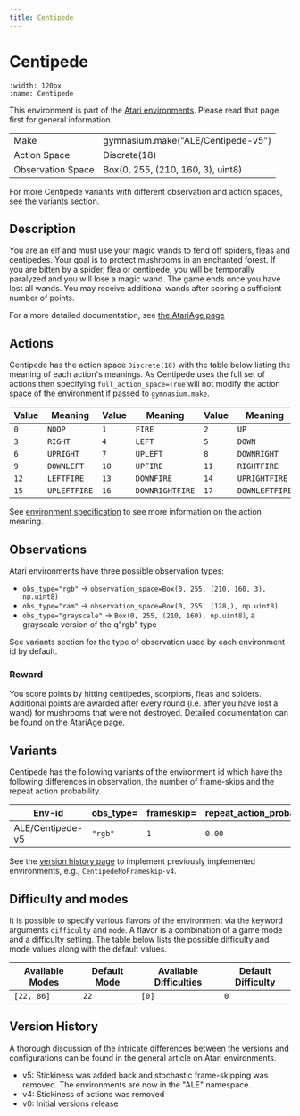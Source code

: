```yaml
---
title: Centipede
---
```


# Centipede

```{figure} ../_static/videos/environments/centipede.gif
:width: 120px
:name: Centipede
```

This environment is part of the <a href='..'>Atari environments</a>. Please read that page first for general information.

|                   |                                    |
|-------------------|------------------------------------|
| Make              | gymnasium.make("ALE/Centipede-v5") |
| Action Space      | Discrete(18)                       |
| Observation Space | Box(0, 255, (210, 160, 3), uint8)  |

For more Centipede variants with different observation and action spaces, see the variants section.

## Description

You are an elf and must use your magic wands to fend off spiders, fleas and centipedes. Your goal is to protect mushrooms in an enchanted forest. If you are bitten by a spider, flea or centipede, you will be temporally paralyzed and you will lose a magic wand. The game ends once you have lost all wands. You may receive additional wands after scoring a sufficient number of points.

For a more detailed documentation, see [the AtariAge page](https://atariage.com/manual_html_page.php?SoftwareID=911)

## Actions

Centipede has the action space `Discrete(18)` with the table below listing the meaning of each action's meanings.
As Centipede uses the full set of actions then specifying `full_action_space=True` will not modify the action space of the environment if passed to `gymnasium.make`.

| Value   | Meaning      | Value   | Meaning         | Value   | Meaning        |
|---------|--------------|---------|-----------------|---------|----------------|
| `0`     | `NOOP`       | `1`     | `FIRE`          | `2`     | `UP`           |
| `3`     | `RIGHT`      | `4`     | `LEFT`          | `5`     | `DOWN`         |
| `6`     | `UPRIGHT`    | `7`     | `UPLEFT`        | `8`     | `DOWNRIGHT`    |
| `9`     | `DOWNLEFT`   | `10`    | `UPFIRE`        | `11`    | `RIGHTFIRE`    |
| `12`    | `LEFTFIRE`   | `13`    | `DOWNFIRE`      | `14`    | `UPRIGHTFIRE`  |
| `15`    | `UPLEFTFIRE` | `16`    | `DOWNRIGHTFIRE` | `17`    | `DOWNLEFTFIRE` |

See [environment specification](../env-spec) to see more information on the action meaning.

## Observations

Atari environments have three possible observation types:

- `obs_type="rgb"` -> `observation_space=Box(0, 255, (210, 160, 3), np.uint8)`
- `obs_type="ram"` -> `observation_space=Box(0, 255, (128,), np.uint8)`
- `obs_type="grayscale"` -> `Box(0, 255, (210, 160), np.uint8)`, a grayscale version of the q"rgb" type

See variants section for the type of observation used by each environment id by default.

### Reward

You score points by hitting centipedes, scorpions, fleas and spiders. Additional points are awarded after every round (i.e. after you have lost a wand) for mushrooms that were not destroyed. Detailed documentation can be found on [the AtariAge page](https://atariage.com/manual_html_page.php?SoftwareID=911).

## Variants

Centipede has the following variants of the environment id which have the following differences in observation,
the number of frame-skips and the repeat action probability.

| Env-id           | obs_type=   | frameskip=   | repeat_action_probability=   |
|------------------|-------------|--------------|------------------------------|
| ALE/Centipede-v5 | `"rgb"`     | `1`          | `0.00`                       |

See the [version history page](https://ale.farama.org/environments/#version-history-and-naming-schemes) to implement previously implemented environments, e.g., `CentipedeNoFrameskip-v4`.

## Difficulty and modes

It is possible to specify various flavors of the environment via the keyword arguments `difficulty` and `mode`.
A flavor is a combination of a game mode and a difficulty setting. The table below lists the possible difficulty and mode values
along with the default values.

| Available Modes   | Default Mode   | Available Difficulties   | Default Difficulty   |
|-------------------|----------------|--------------------------|----------------------|
| `[22, 86]`        | `22`           | `[0]`                    | `0`                  |

## Version History

A thorough discussion of the intricate differences between the versions and configurations can be found in the general article on Atari environments.

* v5: Stickiness was added back and stochastic frame-skipping was removed. The environments are now in the "ALE" namespace.
* v4: Stickiness of actions was removed
* v0: Initial versions release
